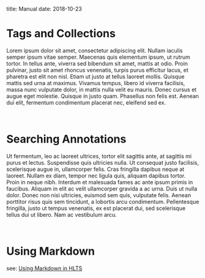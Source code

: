title: Manual
date: 2018-10-23

# Tags and Collections

Lorem ipsum dolor sit amet, consectetur adipiscing elit. Nullam iaculis semper ipsum vitae semper. Maecenas quis elementum ipsum, ut rutrum tortor. In tellus ante, viverra sed bibendum sit amet, mattis at odio. Proin pulvinar, justo sit amet rhoncus venenatis, turpis purus efficitur lacus, et pharetra est elit non nisl. Etiam ut justo at tellus laoreet mollis. Quisque mattis sed urna at maximus. Vivamus tempus, libero id viverra facilisis, massa nunc vulputate dolor, in mattis nulla velit eu mauris. Donec cursus et augue eget molestie. Quisque in justo quam. Phasellus non felis est. Aenean dui elit, fermentum condimentum placerat nec, eleifend sed ex.

<br>

# Searching Annotations

Ut fermentum, leo ac laoreet ultrices, tortor elit sagittis ante, at sagittis mi purus et lectus. Suspendisse quis ultricies nulla. Ut consequat justo facilisis, scelerisque augue in, ullamcorper felis. Cras fringilla dapibus neque at laoreet. Nullam ex diam, tempor nec ligula quis, aliquam dapibus tortor. Proin in neque nibh. Interdum et malesuada fames ac ante ipsum primis in faucibus. Aliquam in elit ac velit ullamcorper gravida a ac urna. Duis ut nulla dolor. Donec non nisi ultricies, euismod sem quis, vulputate felis. Aenean porttitor risus quis sem tincidunt, a lobortis arcu condimentum. Pellentesque fringilla, justo ut tempus venenatis, ex est placerat dui, sed scelerisque tellus dui ut libero. Nam ac vestibulum arcu.

<br>

# Using Markdown

see: [Using Markdown in HLTS](../markdown)
